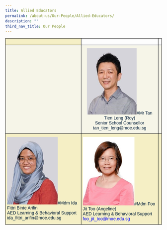 ```yaml
---
title: Allied Educators
permalink: /about-us/Our-People/Allied-Educators/
description: ""
third_nav_title: Our People
---
```

<style type="text/css">
.tg  {border-collapse:collapse;border-spacing:0;}
.tg td{border-color:black;border-style:solid;border-width:1px;font-family:Arial, sans-serif;font-size:14px;
  overflow:hidden;padding:10px 5px;word-break:normal;}
.tg th{border-color:black;border-style:solid;border-width:1px;font-family:Arial, sans-serif;font-size:14px;
  font-weight:normal;overflow:hidden;padding:10px 5px;word-break:normal;}
.tg .tg-zsjr{background-color:#F6F5E8;color:#001C38;text-align:left;vertical-align:top}
.tg .tg-5r95{background-color:#F6F5E8;color:#001C38;text-align:center;vertical-align:top}
.tg .tg-b3av{background-color:#F5EFC5;color:#001C38;text-align:center;vertical-align:top}
.tg .tg-0lax{text-align:left;vertical-align:top}
.tg .tg-5so9{background-color:#F5EFC5;color:#001C38;text-align:left;vertical-align:top}
</style>
<table class="tg">
<thead>
  <tr>
    <th class="tg-b3av"></th>
    <th class="tg-0lax"></th>
    <th class="tg-0lax"></th>
  </tr>
</thead>
<tbody>
  <tr>
    <td class="tg-zsjr"><br></td>
    <td class="tg-5r95"><img src="/images/About%20Us/Our%20People/Allied%20Educators/S1.jpg" alt="roy_2021.jpg" width="160">#Mr Tan Tien Leng (Roy)<br><span style="color:#001C38;background-color:#F6F5E8">Senior School Counsellor</span><br>tan_tien_leng@moe.edu.sg</td>
    <td class="tg-zsjr"></td>
  </tr>
  <tr>
    <td class="tg-5so9"><img src="/images/About%20Us/Our%20People/Allied%20Educators/S2.jpg" alt="ida_2021.jpg" width="163" height="217">#Mdm Ida Fittri Binte Arifin<br><span style="color:#001C38">AED Learning &amp; Behavioral Support</span><br>ida_fittri_arifin@moe.edu.sg</td>
    <td class="tg-5so9"><img src="/images/About%20Us/Our%20People/Allied%20Educators/S3.jpg" alt="Foo Jit Too.jpg" width="166" height="220">#Mdm Foo Jit Too (Angeline)<br><span style="color:#001C38">AED Learning &amp; Behavioral Support</span><br><span style="color:#00F">foo_jit_too@moe.edu.sg</span></td>
    <td class="tg-b3av"></td>
  </tr>
</tbody>
</table>